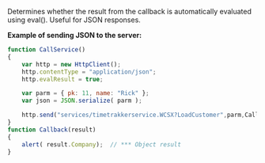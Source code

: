 ﻿Determines whether the result from the callback is automatically evaluated using eval(). Useful for JSON responses. **Example of sending JSON to the server:**  ```javascriptfunction CallService(){    var http = new HttpClient();    http.contentType = "application/json";    http.evalResult = true;    var parm = { pk: 11, name: "Rick" };    var json = JSON.serialize( parm );    http.send("services/timetrakkerservice.WCSX?LoadCustomer",parm,Callback);}function Callback(result){    alert( result.Company);  // *** Object result}```